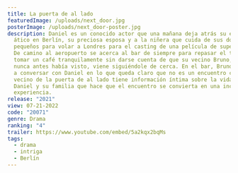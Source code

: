```yaml
---
title: La puerta de al lado
featuredImage: /uploads/next_door.jpg
posterImage: /uploads/next_door-poster.jpg
description: Daniel es un conocido actor que una mañana deja atrás su elegante
  ático en Berlín, su preciosa esposa y a la niñera que cuida de sus dos hijos
  pequeños para volar a Londres para el casting de una película de superhéroes.
  De camino al aeropuerto se acerca al bar de siempre para repasar el texto y
  tomar un café tranquilamente sin darse cuenta de que su vecino Bruno, al que
  nunca antes había visto, viene siguiéndole de cerca. En el bar, Bruno comienza
  a conversar con Daniel en lo que queda claro que no es un encuentro casual. El
  vecino de la puerta de al lado tiene información íntima sobre la vida de
  Daniel y su familia que hace que el encuentro se convierta en una incómoda
  experiencia.
release: "2021"
view: 07-21-2022
code: "20071"
genre: Drama
ranking: "4"
trailer: https://www.youtube.com/embed/5a2kqx2bqMs
tags:
  - drama
  - intriga
  - Berlín
---
```

